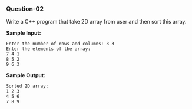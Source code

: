 ### Question-02

Write a C++ program that take 2D array from user and then sort this array.

**Sample Input:**

```
Enter the number of rows and columns: 3 3
Enter the elements of the array:
7 4 1
8 5 2
9 6 3
```

**Sample Output:**

```
Sorted 2D array:
1 2 3
4 5 6
7 8 9
```
